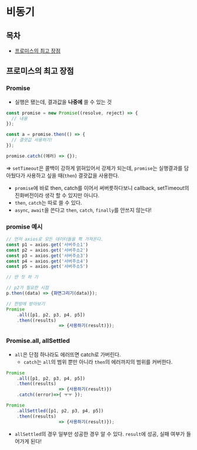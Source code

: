 # 비동기

## 목차

- [프로미스의 최고 장점](#프로미스의-최고-장점)

## 프로미스의 최고 장점

### Promise

- 실행은 됐는데, 결과값을 **나중에** 쓸 수 있는 것

```jsx
const promise = new Promise((resolve, reject) => {
  // 내용
});

const a = promise.then(() => {
  // 결괏값 사용하기!
});

promise.catch((에러) => {});
```

⇒ `setTimeout`은 콜백이 강하게 얽혀있어서 강제가 되는데, `promise`는 실행결과를 담아뒀다가 사용하고 싶을 때(`then`) 결괏값을 사용한다.

- `promise`에 바로 then, catch를 이어서 써버릇하다보니 callback, setTimeout의 진화버전이라 생각 할 수 있지만 아니다.
- `then`, `catch`는 따로 쓸 수 있다.
- `async`, `await`을 쓴다고 `then`, `catch`, `finally`를 안쓰지 않는다!

### promise 예시

```jsx
// 먼저 axios로 모든 데이터들을 쫙 가져온다.
const p1 = axios.get('서버주소1')
const p2 = axios.get('서버주소2')
const p3 = axios.get('서버주소3')
const p4 = axios.get('서버주소4')
const p5 = axios.get('서버주소5')

// 딴 짓 하 기

// p2가 필요한 시점
p.then((data) => {화면그리기(data)});

// 한방에 받아보기
Promise
	.all([p1, p2, p3, p4, p5])
	.then((results)
					=> {사용하기(result)});
```

### Promise.all, allSettled

- `all`은 단점 하나라도 에러뜨면 catch로 가버린다.
  - `catch`는 `all`의 범위 뿐만 아니라 `then`의 에러까지의 범위를 커버한다.

```jsx
Promise
	.all([p1, p2, p3, p4, p5])
	.then((results)
					=> {사용하기(result)})
	.catch((error)=>{ ㅜㅜ });

Promise
	.allSettled([p1, p2, p3, p4, p5])
	.then((results)
					=> {사용하기(result)});
```

- `allSettled`의 경우 일부만 성공한 경우 알 수 있다. `result`에 성공, 실패 여부가 들어가게 된다!
